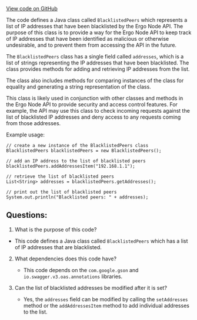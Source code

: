 [View code on GitHub](https://github.com/ergoplatform/ergo-appkit/java-client-generated/src/main/java/org/ergoplatform/restapi/client/BlacklistedPeers.java)

The code defines a Java class called `BlacklistedPeers` which represents a list of IP addresses that have been blacklisted by the Ergo Node API. The purpose of this class is to provide a way for the Ergo Node API to keep track of IP addresses that have been identified as malicious or otherwise undesirable, and to prevent them from accessing the API in the future.

The `BlacklistedPeers` class has a single field called `addresses`, which is a list of strings representing the IP addresses that have been blacklisted. The class provides methods for adding and retrieving IP addresses from the list.

The class also includes methods for comparing instances of the class for equality and generating a string representation of the class.

This class is likely used in conjunction with other classes and methods in the Ergo Node API to provide security and access control features. For example, the API may use this class to check incoming requests against the list of blacklisted IP addresses and deny access to any requests coming from those addresses.

Example usage:

```
// create a new instance of the BlacklistedPeers class
BlacklistedPeers blacklistedPeers = new BlacklistedPeers();

// add an IP address to the list of blacklisted peers
blacklistedPeers.addAddressesItem("192.168.1.1");

// retrieve the list of blacklisted peers
List<String> addresses = blacklistedPeers.getAddresses();

// print out the list of blacklisted peers
System.out.println("Blacklisted peers: " + addresses);
```
## Questions: 
 1. What is the purpose of this code?
   - This code defines a Java class called `BlacklistedPeers` which has a list of IP addresses that are blacklisted.

2. What dependencies does this code have?
   - This code depends on the `com.google.gson` and `io.swagger.v3.oas.annotations` libraries.

3. Can the list of blacklisted addresses be modified after it is set?
   - Yes, the `addresses` field can be modified by calling the `setAddresses` method or the `addAddressesItem` method to add individual addresses to the list.